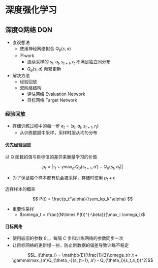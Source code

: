 # 深度强化学习

## 深度Q网络 DQN

- 直观想法
  - 使用神经网络拟合 $Q_\theta(s,a)$
  - 不work
    - 连续采样的 $s_t,a_t,s_{t+1},r_t$ 不满足独立同分布
    - $Q_\theta(s,a)$ 频繁更新
- 解决方法
  - 经验回放
  - 双网络结构
    - 评估网络 Evaluation Network
    - 目标网络 Target Network

### 经验回放

- 存储训练过程中的每一步 $e_t = (s_t,a_t,s_{t+1},r_t)$
  - 从训练数据中采样，采样时服从均匀分布

#### 优先经验回放

以 Q 函数的值与目标值的差异来衡量学习的价值

$$ p_t = |r_t + \gamma\max_{a'}Q_\theta(s_{t+1},a')-Q_\theta(s_t,a_t)| $$

- 为了保证每个样本都有机会被采样，存储时使用 $p_t + \varepsilon$

选择样本的概率

$$ P(t) = \frac{p_t^\alpha}{\sum_kp_k^\alpha} $$

- 重要性采样
  - $\omega_t = \frac{(N\times P(t))^{-\beta}}{\max_i \omega_i}$

#### 目标网络

- 使用较旧的参数 $\theta_-$，每隔 $C$ 步和训练网络的参数同步一次
- 让目标网络的更新慢一些，防止新数据的偏差导致训练不稳定

$$L_i(\theta_i) = \mathbb{E}[\frac{1}{2}\omega_t(r_t + \gamma\max_{a'}Q_{\theta_-}(s_{t+1}, a') - Q_{\theta_i}(s_t,a_t))^2]$$